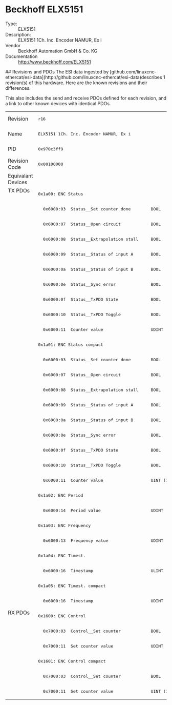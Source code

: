 #  Beckhoff ELX5151

<dl>
  <dt>Type:</dt><dd>ELX5151</dd>
  <dt>Description:</dt><dd>ELX5151 1Ch. Inc. Encoder NAMUR, Ex i</dd>
  <dt>Vendor</dt><dd>Beckhoff Automation GmbH & Co. KG</dd>
  <dt>Documentation</dt><dd><a href="http://www.beckhoff.com/ELX5151">http://www.beckhoff.com/ELX5151</a></dd>
</dl>
## Revisions and PDOs
The ESI data ingested by [github.com/linuxcnc-ethercat/esi-data](http://github.com/linuxcnc-ethercat/esi-data)describes 1 revision(s) of this hardware.  Here are the known revisions and their differences.

This also includes the send and receive PDOs defined for each revision, and a link to other known devices with identical PDOs.

<table>
<tr >
<td class="first">Revision</td>
<td ><pre>r16</pre></td>
</tr>
<tr >
<td class="first">Name</td>
<td ><pre>ELX5151 1Ch. Inc. Encoder NAMUR, Ex i</pre></td>
</tr>
<tr >
<td class="first">PID</td>
<td ><pre>0x970c3ff9</pre></td>
</tr>
<tr >
<td class="first">Revision Code</td>
<td ><pre>0x00100000</pre></td>
</tr>
<tr >
<td class="first">Equivalant Devices</td>
<td ></td>
</tr>
<tr class="txpdo pdosection">
<td class="first" rowspan=28 valign=top>TX PDOs</td>
<td><pre>0x1a00: ENC Status</pre></td>
<td></td>
</tr>
<tr class="txpdo">
<td ><pre>  0x6000:03  Status__Set counter done        BOOL</pre></td>
</tr>
<tr class="txpdo">
<td ><pre>  0x6000:07  Status__Open circuit            BOOL</pre></td>
</tr>
<tr class="txpdo">
<td ><pre>  0x6000:08  Status__Extrapolation stall     BOOL</pre></td>
</tr>
<tr class="txpdo">
<td ><pre>  0x6000:09  Status__Status of input A       BOOL</pre></td>
</tr>
<tr class="txpdo">
<td ><pre>  0x6000:0a  Status__Status of input B       BOOL</pre></td>
</tr>
<tr class="txpdo">
<td ><pre>  0x6000:0e  Status__Sync error              BOOL</pre></td>
</tr>
<tr class="txpdo">
<td ><pre>  0x6000:0f  Status__TxPDO State             BOOL</pre></td>
</tr>
<tr class="txpdo">
<td ><pre>  0x6000:10  Status__TxPDO Toggle            BOOL</pre></td>
</tr>
<tr class="txpdo">
<td ><pre>  0x6000:11  Counter value                   UDINT (32 bits)</pre></td>
</tr>
<tr class="txpdo pdosection">
<td ><pre>0x1a01: ENC Status compact</pre></td>
</tr>
<tr class="txpdo">
<td ><pre>  0x6000:03  Status__Set counter done        BOOL</pre></td>
</tr>
<tr class="txpdo">
<td ><pre>  0x6000:07  Status__Open circuit            BOOL</pre></td>
</tr>
<tr class="txpdo">
<td ><pre>  0x6000:08  Status__Extrapolation stall     BOOL</pre></td>
</tr>
<tr class="txpdo">
<td ><pre>  0x6000:09  Status__Status of input A       BOOL</pre></td>
</tr>
<tr class="txpdo">
<td ><pre>  0x6000:0a  Status__Status of input B       BOOL</pre></td>
</tr>
<tr class="txpdo">
<td ><pre>  0x6000:0e  Status__Sync error              BOOL</pre></td>
</tr>
<tr class="txpdo">
<td ><pre>  0x6000:0f  Status__TxPDO State             BOOL</pre></td>
</tr>
<tr class="txpdo">
<td ><pre>  0x6000:10  Status__TxPDO Toggle            BOOL</pre></td>
</tr>
<tr class="txpdo">
<td ><pre>  0x6000:11  Counter value                   UINT (16 bits)</pre></td>
</tr>
<tr class="txpdo pdosection">
<td ><pre>0x1a02: ENC Period</pre></td>
</tr>
<tr class="txpdo">
<td ><pre>  0x6000:14  Period value                    UDINT (32 bits)</pre></td>
</tr>
<tr class="txpdo pdosection">
<td ><pre>0x1a03: ENC Frequency</pre></td>
</tr>
<tr class="txpdo">
<td ><pre>  0x6000:13  Frequency value                 UDINT (32 bits)</pre></td>
</tr>
<tr class="txpdo pdosection">
<td ><pre>0x1a04: ENC Timest.</pre></td>
</tr>
<tr class="txpdo">
<td ><pre>  0x6000:16  Timestamp                       ULINT (64 bits)</pre></td>
</tr>
<tr class="txpdo pdosection">
<td ><pre>0x1a05: ENC Timest. compact</pre></td>
</tr>
<tr class="txpdo">
<td ><pre>  0x6000:16  Timestamp                       UDINT (32 bits)</pre></td>
</tr>
<tr class="rxpdo pdosection">
<td class="first" rowspan=6 valign=top>RX PDOs</td>
<td><pre>0x1600: ENC Control</pre></td>
<td></td>
</tr>
<tr class="rxpdo">
<td ><pre>  0x7000:03  Control__Set counter            BOOL</pre></td>
</tr>
<tr class="rxpdo">
<td ><pre>  0x7000:11  Set counter value               UDINT (32 bits)</pre></td>
</tr>
<tr class="rxpdo pdosection">
<td ><pre>0x1601: ENC Control compact</pre></td>
</tr>
<tr class="rxpdo">
<td ><pre>  0x7000:03  Control__Set counter            BOOL</pre></td>
</tr>
<tr class="rxpdo">
<td ><pre>  0x7000:11  Set counter value               UINT (16 bits)</pre></td>
</tr>
</table>
